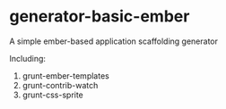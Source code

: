 # generator-basic-ember
A simple ember-based application scaffolding generator

Including:
1. grunt-ember-templates
2. grunt-contrib-watch
3. grunt-css-sprite
